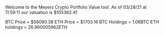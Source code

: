 Welcome to the Meyers Crypto Portfolio Value tool. 
As of 03/28/21 at 11:59:11 our valuation is $105362.41 

BTC Price = $56080.38
 ETH Price = $1703.16
BTC Holdings = 1.06BTC
 ETH holdings = 26.960005962ETH 
